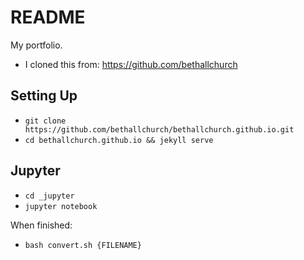 # README

My portfolio.
+ I cloned this from: https://github.com/bethallchurch

## Setting Up
+ `git clone https://github.com/bethallchurch/bethallchurch.github.io.git`
+ `cd bethallchurch.github.io && jekyll serve`

## Jupyter

+ `cd _jupyter`
+ `jupyter notebook`

When finished:

+ `bash convert.sh {FILENAME}`
